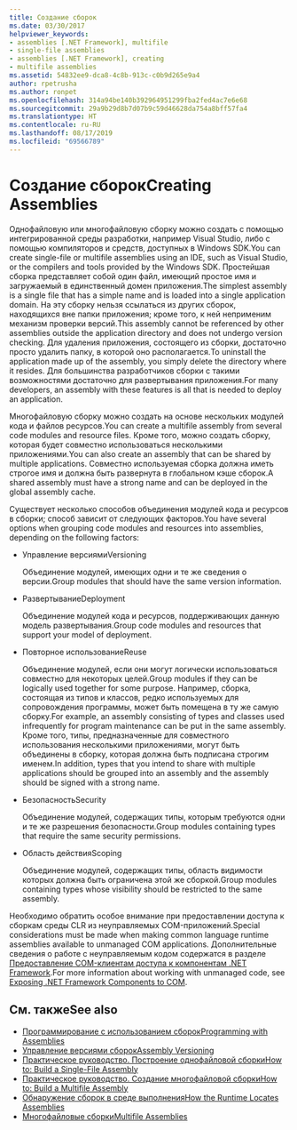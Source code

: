 ```yaml
---
title: Создание сборок
ms.date: 03/30/2017
helpviewer_keywords:
- assemblies [.NET Framework], multifile
- single-file assemblies
- assemblies [.NET Framework], creating
- multifile assemblies
ms.assetid: 54832ee9-dca8-4c8b-913c-c0b9d265e9a4
author: rpetrusha
ms.author: ronpet
ms.openlocfilehash: 314a94be140b392964951299fba2fed4ac7e6e68
ms.sourcegitcommit: 29a9b29d8b7d07b9c59d46628da754a8bff57fa4
ms.translationtype: HT
ms.contentlocale: ru-RU
ms.lasthandoff: 08/17/2019
ms.locfileid: "69566789"
---
```

# <a name="creating-assemblies"></a><span data-ttu-id="8756d-102">Создание сборок</span><span class="sxs-lookup"><span data-stu-id="8756d-102">Creating Assemblies</span></span>

<span data-ttu-id="8756d-103">Однофайловую или многофайловую сборку можно создать с помощью интегрированной среды разработки, например Visual Studio, либо с помощью компиляторов и средств, доступных в Windows SDK.</span><span class="sxs-lookup"><span data-stu-id="8756d-103">You can create single-file or multifile assemblies using an IDE, such as Visual Studio, or the compilers and tools provided by the Windows SDK.</span></span> <span data-ttu-id="8756d-104">Простейшая сборка представляет собой один файл, имеющий простое имя и загружаемый в единственный домен приложения.</span><span class="sxs-lookup"><span data-stu-id="8756d-104">The simplest assembly is a single file that has a simple name and is loaded into a single application domain.</span></span> <span data-ttu-id="8756d-105">На эту сборку нельзя ссылаться из других сборок, находящихся вне папки приложения; кроме того, к ней неприменим механизм проверки версий.</span><span class="sxs-lookup"><span data-stu-id="8756d-105">This assembly cannot be referenced by other assemblies outside the application directory and does not undergo version checking.</span></span> <span data-ttu-id="8756d-106">Для удаления приложения, состоящего из сборки, достаточно просто удалить папку, в которой оно располагается.</span><span class="sxs-lookup"><span data-stu-id="8756d-106">To uninstall the application made up of the assembly, you simply delete the directory where it resides.</span></span> <span data-ttu-id="8756d-107">Для большинства разработчиков сборки с такими возможностями достаточно для развертывания приложения.</span><span class="sxs-lookup"><span data-stu-id="8756d-107">For many developers, an assembly with these features is all that is needed to deploy an application.</span></span>

<span data-ttu-id="8756d-108">Многофайловую сборку можно создать на основе нескольких модулей кода и файлов ресурсов.</span><span class="sxs-lookup"><span data-stu-id="8756d-108">You can create a multifile assembly from several code modules and resource files.</span></span> <span data-ttu-id="8756d-109">Кроме того, можно создать сборку, которая будет совместно использоваться несколькими приложениями.</span><span class="sxs-lookup"><span data-stu-id="8756d-109">You can also create an assembly that can be shared by multiple applications.</span></span> <span data-ttu-id="8756d-110">Совместно используемая сборка должна иметь строгое имя и должна быть развернута в глобальном кэше сборок.</span><span class="sxs-lookup"><span data-stu-id="8756d-110">A shared assembly must have a strong name and can be deployed in the global assembly cache.</span></span>

<span data-ttu-id="8756d-111">Существует несколько способов объединения модулей кода и ресурсов в сборки; способ зависит от следующих факторов.</span><span class="sxs-lookup"><span data-stu-id="8756d-111">You have several options when grouping code modules and resources into assemblies, depending on the following factors:</span></span>

- <span data-ttu-id="8756d-112">Управление версиями</span><span class="sxs-lookup"><span data-stu-id="8756d-112">Versioning</span></span>

     <span data-ttu-id="8756d-113">Объединение модулей, имеющих одни и те же сведения о версии.</span><span class="sxs-lookup"><span data-stu-id="8756d-113">Group modules that should have the same version information.</span></span>

- <span data-ttu-id="8756d-114">Развертывание</span><span class="sxs-lookup"><span data-stu-id="8756d-114">Deployment</span></span>

     <span data-ttu-id="8756d-115">Объединение модулей кода и ресурсов, поддерживающих данную модель развертывания.</span><span class="sxs-lookup"><span data-stu-id="8756d-115">Group code modules and resources that support your model of deployment.</span></span>

- <span data-ttu-id="8756d-116">Повторное использование</span><span class="sxs-lookup"><span data-stu-id="8756d-116">Reuse</span></span>

     <span data-ttu-id="8756d-117">Объединение модулей, если они могут логически использоваться совместно для некоторых целей.</span><span class="sxs-lookup"><span data-stu-id="8756d-117">Group modules if they can be logically used together for some purpose.</span></span> <span data-ttu-id="8756d-118">Например, сборка, состоящая из типов и классов, редко используемых для сопровождения программы, может быть помещена в ту же самую сборку.</span><span class="sxs-lookup"><span data-stu-id="8756d-118">For example, an assembly consisting of types and classes used infrequently for program maintenance can be put in the same assembly.</span></span> <span data-ttu-id="8756d-119">Кроме того, типы, предназначенные для совместного использования несколькими приложениями, могут быть объединены в сборку, которая должна быть подписана строгим именем.</span><span class="sxs-lookup"><span data-stu-id="8756d-119">In addition, types that you intend to share with multiple applications should be grouped into an assembly and the assembly should be signed with a strong name.</span></span>

- <span data-ttu-id="8756d-120">Безопасность</span><span class="sxs-lookup"><span data-stu-id="8756d-120">Security</span></span>

     <span data-ttu-id="8756d-121">Объединение модулей, содержащих типы, которым требуются одни и те же разрешения безопасности.</span><span class="sxs-lookup"><span data-stu-id="8756d-121">Group modules containing types that require the same security permissions.</span></span>

- <span data-ttu-id="8756d-122">Область действия</span><span class="sxs-lookup"><span data-stu-id="8756d-122">Scoping</span></span>

     <span data-ttu-id="8756d-123">Объединение модулей, содержащих типы, область видимости которых должна быть ограничена этой же сборкой.</span><span class="sxs-lookup"><span data-stu-id="8756d-123">Group modules containing types whose visibility should be restricted to the same assembly.</span></span>

<span data-ttu-id="8756d-124">Необходимо обратить особое внимание при предоставлении доступа к сборкам среды CLR из неуправляемых COM-приложений.</span><span class="sxs-lookup"><span data-stu-id="8756d-124">Special considerations must be made when making common language runtime assemblies available to unmanaged COM applications.</span></span> <span data-ttu-id="8756d-125">Дополнительные сведения о работе с неуправляемым кодом содержатся в разделе [Предоставление COM-клиентам доступа к компонентам .NET Framework](../../../docs/framework/interop/exposing-dotnet-components-to-com.md).</span><span class="sxs-lookup"><span data-stu-id="8756d-125">For more information about working with unmanaged code, see [Exposing .NET Framework Components to COM](../../../docs/framework/interop/exposing-dotnet-components-to-com.md).</span></span>

## <a name="see-also"></a><span data-ttu-id="8756d-126">См. также</span><span class="sxs-lookup"><span data-stu-id="8756d-126">See also</span></span>

- [<span data-ttu-id="8756d-127">Программирование с использованием сборок</span><span class="sxs-lookup"><span data-stu-id="8756d-127">Programming with Assemblies</span></span>](../../../docs/framework/app-domains/programming-with-assemblies.md)
- [<span data-ttu-id="8756d-128">Управление версиями сборок</span><span class="sxs-lookup"><span data-stu-id="8756d-128">Assembly Versioning</span></span>](../../../docs/framework/app-domains/assembly-versioning.md)
- [<span data-ttu-id="8756d-129">Практическое руководство. Построение однофайловой сборки</span><span class="sxs-lookup"><span data-stu-id="8756d-129">How to: Build a Single-File Assembly</span></span>](../../../docs/framework/app-domains/how-to-build-a-single-file-assembly.md)
- [<span data-ttu-id="8756d-130">Практическое руководство. Создание многофайловой сборки</span><span class="sxs-lookup"><span data-stu-id="8756d-130">How to: Build a Multifile Assembly</span></span>](../../../docs/framework/app-domains/how-to-build-a-multifile-assembly.md)
- [<span data-ttu-id="8756d-131">Обнаружение сборок в среде выполнения</span><span class="sxs-lookup"><span data-stu-id="8756d-131">How the Runtime Locates Assemblies</span></span>](../../../docs/framework/deployment/how-the-runtime-locates-assemblies.md)
- [<span data-ttu-id="8756d-132">Многофайловые сборки</span><span class="sxs-lookup"><span data-stu-id="8756d-132">Multifile Assemblies</span></span>](../../../docs/framework/app-domains/multifile-assemblies.md)
